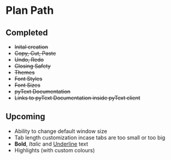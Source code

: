 # Plan Path

## Completed

- ~~Inital creation~~
- ~~Copy, Cut, Paste~~
- ~~Undo, Redo~~
- ~~Closing Safety~~
- ~~Themes~~
- ~~Font Styles~~
- ~~Font Sizes~~
- ~~pyText Documentation~~
- ~~Links to pyText Documentation inside pyText client~~    

## Upcoming

- Ability to change default window size
- Tab length customization incase tabs are too small or too big
- **Bold**, *Italic* and <u>Underline</u> text
- Highlights (with custom colours)